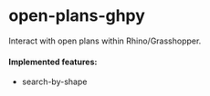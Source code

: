 # open-plans-ghpy

Interact with open plans within Rhino/Grasshopper.

#### Implemented features:
- search-by-shape
